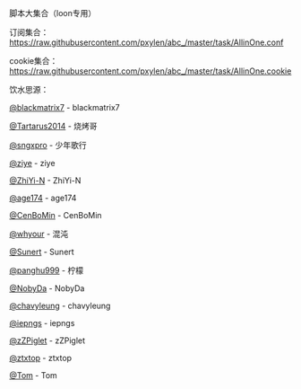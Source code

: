 脚本大集合（loon专用）

订阅集合：https://raw.githubusercontent.com/pxylen/abc_/master/task/AllinOne.conf

cookie集合：https://raw.githubusercontent.com/pxylen/abc_/master/task/AllinOne.cookie


饮水思源：

[@blackmatrix7](https://github.com/blackmatrix7/ios_rule_script) - blackmatrix7

[@Tartarus2014](https://github.com/Tartarus2014/Loon-Script) - 烧烤哥

[@sngxpro](https://github.com/sngxpro/QuanX) - 少年歌行

[@ziye](https://github.com/ziye888/JavaScript) - ziye

[@ZhiYi-N](https://github.com/ZhiYi-N/Private-Script) - ZhiYi-N

[@age174](https://github.com/age174/-) - age174

[@CenBoMin](https://github.com/CenBoMin/GithubSync) - CenBoMin

[@whyour](https://github.com/whyour/hundun) - 混沌

[@Sunert](https://github.com/Sunert/Script/tree/master) - Sunert

[@panghu999](https://github.com/panghu999/panghu) - 柠檬

[@NobyDa](https://github.com/NobyDa/Script/tree/master) - NobyDa

[@chavyleung](https://github.com/chavyleung/scripts) - chavyleung

[@iepngs](https://github.com/iepngs/Script) - iepngs

[@zZPiglet](https://github.com/zZPiglet/Task/tree/master) - zZPiglet

[@ztxtop](https://github.com/ztxtop/x) - ztxtop

[@Tom](https://github.com/xl2101200/-) - Tom



